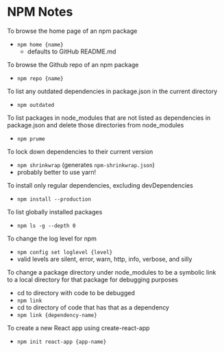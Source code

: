 # NPM Notes

To browse the home page of an npm package

* `npm home {name}`
  * defaults to GitHub README.md

To browse the Github repo of an npm package

* `npm repo {name}`

To list any outdated dependencies in package.json in the current directory

* `npm outdated`

To list packages in node_modules that are
not listed as dependencies in package.json
and delete those directories from node_modules

* `npm prume`

To lock down dependencies to their current version

* `npm shrinkwrap` (generates `npm-shrinkwrap.json`)
* probably better to use yarn!

To install only regular dependencies, excluding devDependencies

* `npm install --production`

To list globally installed packages

* `npm ls -g --depth 0`

To change the log level for npm

* `npm config set loglevel {level}`
* valid levels are silent, error, warn, http, info, verbose, and silly

To change a package directory under node_modules to be a
symbolic link to a local directory for that package
for debugging purposes

* cd to directory with code to be debugged
* `npm link`
* cd to directory of code that has that as a dependency
* `npm link {dependency-name}`

To create a new React app using create-react-app

* `npm init react-app {app-name}`
